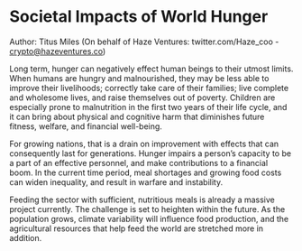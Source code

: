 # Societal Impacts of World Hunger

Author: Titus Miles (On behalf of Haze Ventures: twitter.com/Haze_coo - crypto@hazeventures.co)

Long term, hunger can negatively effect human beings to their utmost limits. When humans are hungry and malnourished, they may be less able to improve their livelihoods; correctly take care of their families; live complete and wholesome lives, and raise themselves out of poverty.  Children are especially prone to malnutrition in the first two years of their life cycle, and it can bring about physical and cognitive harm that diminishes future fitness, welfare, and financial well-being.

For growing nations, that is a drain on improvement with effects that can consequently last for generations. Hunger impairs a person’s capacity to be a part of an effective personnel, and make contributions to a financial boom. In the current time period, meal shortages and growing food costs can widen inequality, and result in warfare and instability.

Feeding the sector with sufficient, nutritious meals is already a massive project currently. The challenge is set to heighten within the future. As the population grows, climate variability will influence food production, and the agricultural resources that help feed the world are stretched more in addition.
